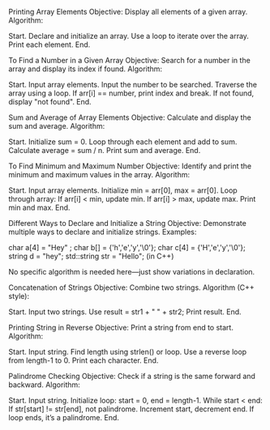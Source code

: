 Printing Array Elements Objective: Display all elements of a given array.
Algorithm:

Start. Declare and initialize an array. Use a loop to iterate over the array. Print each element. End.

To Find a Number in a Given Array Objective: Search for a number in the array and display its index if found.
Algorithm:

Start. Input array elements. Input the number to be searched. Traverse the array using a loop. If arr[i] == number, print index and break. If not found, display "not found". End.

Sum and Average of Array Elements Objective: Calculate and display the sum and average.
Algorithm:

Start. Initialize sum = 0. Loop through each element and add to sum. Calculate average = sum / n. Print sum and average. End.

To Find Minimum and Maximum Number Objective: Identify and print the minimum and maximum values in the array.
Algorithm:

Start. Input array elements. Initialize min = arr[0], max = arr[0]. Loop through array: If arr[i] < min, update min. If arr[i] > max, update max. Print min and max. End.

Different Ways to Declare and Initialize a String Objective: Demonstrate multiple ways to declare and initialize strings.
Examples:

char a[4] = "Hey" ; char b[] = {'h','e','y','\0'}; char c[4] = {'H','e','y','\0'}; string d = "hey"; std::string str = "Hello"; (in C++)

No specific algorithm is needed here—just show variations in declaration.

Concatenation of Strings Objective: Combine two strings.
Algorithm (C++ style):

Start. Input two strings. Use result = str1 + " " + str2; Print result. End.

Printing String in Reverse Objective: Print a string from end to start.
Algorithm:

Start. Input string. Find length using strlen() or loop. Use a reverse loop from length-1 to 0. Print each character. End.

Palindrome Checking Objective: Check if a string is the same forward and backward.
Algorithm:

Start. Input string. Initialize loop: start = 0, end = length-1. While start < end: If str[start] != str[end], not palindrome. Increment start, decrement end. If loop ends, it’s a palindrome. End.
